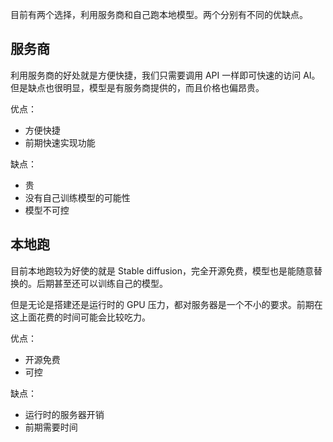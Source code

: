 目前有两个选择，利用服务商和自己跑本地模型。两个分别有不同的优缺点。

## 服务商

利用服务商的好处就是方便快捷，我们只需要调用 API 一样即可快速的访问 AI。但是缺点也很明显，模型是有服务商提供的，而且价格也偏昂贵。

优点：

- 方便快捷
- 前期快速实现功能

缺点：

- 贵
- 没有自己训练模型的可能性
- 模型不可控

## 本地跑

目前本地跑较为好使的就是 Stable diffusion，完全开源免费，模型也是能随意替换的。后期甚至还可以训练自己的模型。

但是无论是搭建还是运行时的 GPU 压力，都对服务器是一个不小的要求。前期在这上面花费的时间可能会比较吃力。

优点：

- 开源免费
- 可控

缺点：

- 运行时的服务器开销
- 前期需要时间